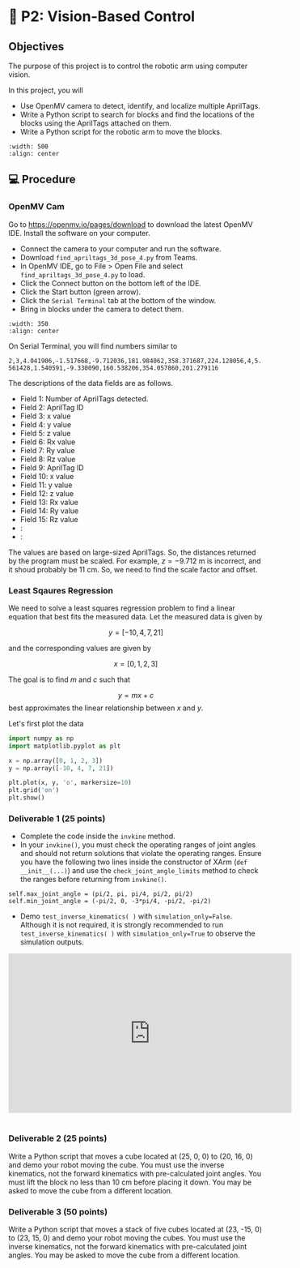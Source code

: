# 🔬 P2: Vision-Based Control


## Objectives

The purpose of this project is to control the robotic arm using computer vision.

In this project, you will  
- Use OpenMV camera to detect, identify, and localize multiple AprilTags.
- Write a Python script to search for blocks and find the locations of the blocks using the AprilTags attached on them.
- Write a Python script for the robotic arm to move the blocks.

```{image} ./figures/AprilTagBlocks.jpg
:width: 500
:align: center
```


## 💻 Procedure

### OpenMV Cam

Go to https://openmv.io/pages/download to download the latest OpenMV IDE.  Install the software on your computer.

- Connect the camera to your computer and run the software. 
- Download `find_apriltags_3d_pose_4.py` from Teams.
- In OpenMV IDE, go to File > Open File and select `find_apriltags_3d_pose_4.py` to load.
- Click the Connect button on the bottom left of the IDE.  
- Click the Start button (green arrow).
- Click the `Serial Terminal` tab at the bottom of the window.
- Bring in blocks under the camera to detect them.


```{image} ./figures/DetectingBlock.png
:width: 350
:align: center
```

On Serial Terminal, you will find numbers similar to

`2,3,4.041906,-1.517668,-9.712036,181.984062,358.371687,224.128056,4,5.561428,1.540591,-9.330090,160.538206,354.057860,201.279116`

The descriptions of the data fields are as follows.
- Field 1: Number of AprilTags detected.
- Field 2: AprilTag ID
- Field 3: x value
- Field 4: y value
- Field 5: z value
- Field 6: Rx value
- Field 7: Ry value
- Field 8: Rz value
- Field 9: AprilTag ID
- Field 10: x value
- Field 11: y value
- Field 12: z value
- Field 13: Rx value
- Field 14: Ry value
- Field 15: Rz value
-    :
-    :

The values are based on large-sized AprilTags. So, the distances returned by the program must be scaled. For example, $z = -9.712$ m is incorrect, and it shoud probably be 11 cm. So, we need to find the scale factor and offset.  


### Least Sqaures Regression

We need to solve a least squares regression problem to find a linear equation that best fits the measured data. 
Let the measured data is given by 

$$ y = [-10, 4, 7, 21]$$

and the corresponding values are given by

$$ x = [0, 1, 2, 3]$$

The goal is to find $m$ and $c$ such that 

$$ y = mx + c $$ best approximates the linear relationship between $x$ and $y$.

Let's first plot the data

```Python
import numpy as np
import matplotlib.pyplot as plt

x = np.array([0, 1, 2, 3])
y = np.array([-10, 4, 7, 21])

plt.plot(x, y, 'o', markersize=10)
plt.grid('on')
plt.show()

```


### Deliverable 1 (25 points)

- Complete the code inside the `invkine` method. 
- In your `invkine()`, you must check the operating ranges of joint angles and should not return solutions that violate the operating ranges. Ensure you have the following two lines inside the constructor of XArm (`def __init__(...)`) and use the `check_joint_angle_limits` method to check the ranges before returning from `invkine()`.

``` 
self.max_joint_angle = (pi/2, pi, pi/4, pi/2, pi/2)
self.min_joint_angle = (-pi/2, 0, -3*pi/4, -pi/2, -pi/2)
```

- Demo `test_inverse_kinematics( )` with `simulation_only=False`.  Although it is not required, it is strongly recommended to run `test_inverse_kinematics( )` with `simulation_only=True` to observe the simulation outputs. 


<center>
<iframe width="560" height="315" src="https://www.youtube.com/embed/C3O-E2JJ3Qo" title="YouTube video player" frameborder="0" allow="accelerometer; autoplay; clipboard-write; encrypted-media; gyroscope; picture-in-picture" allowfullscreen></iframe>
</center>
<br>





### Deliverable 2 (25 points)

Write a Python script that moves a cube located at (25, 0, 0) to (20, 16, 0) and demo your robot moving the cube.  You must use the inverse kinematics, not the forward kinematics with pre-calculated joint angles. You must lift the block no less than 10 cm before placing it down. You may be asked to move the cube from a different location. 


### Deliverable 3 (50 points)

Write a Python script that moves a stack of five cubes located at (23, -15, 0) to (23, 15, 0) and demo your robot moving the cubes.  You must use the inverse kinematics, not the forward kinematics with pre-calculated joint angles.  You may be asked to move the cube from a different location.
